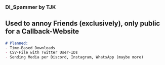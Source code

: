 ### Dl_Spammer by TJK

## Used to annoy Friends (exclusively), only public for a Callback-Website

```markdown
# Planned:
- Time-Based Downloads
- CSV-File with Twitter User-IDs
- Sending Media per Discord, Instagram, WhatsApp (maybe more)
```
